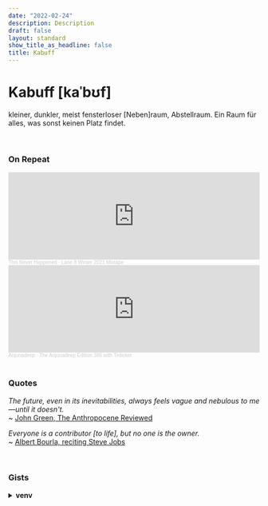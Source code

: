 ```yaml
---
date: "2022-02-24"
description: Description
draft: false
layout: standard
show_title_as_headline: false
title: Kabuff
---
```


# Kabuff [kaˈbʊf]

kleiner, dunkler, meist fensterloser [Neben]raum, Abstellraum. Ein Raum für alles, was sonst keinen Platz findet.

<br>

### On Repeat    

<iframe width="100%" height="175" scrolling="no" frameborder="no" allow="autoplay" src="https://w.soundcloud.com/player/?url=https%3A//api.soundcloud.com/tracks/1190178526&color=%23ff5500&auto_play=false&hide_related=false&show_comments=true&show_user=true&show_reposts=false&show_teaser=true&visual=true"></iframe><div style="font-size: 10px; color: #cccccc;line-break: anywhere;word-break: normal;overflow: hidden;white-space: nowrap;text-overflow: ellipsis; font-family: Interstate,Lucida Grande,Lucida Sans Unicode,Lucida Sans,Garuda,Verdana,Tahoma,sans-serif;font-weight: 100;"><a href="https://soundcloud.com/thisneverhappenedlabel" title="This Never Happened" target="_blank" style="color: #cccccc; text-decoration: none;">This Never Happened</a> · <a href="https://soundcloud.com/thisneverhappenedlabel/lane-8-winter-2021-mixtape" title="Lane 8 Winter 2021 Mixtape" target="_blank" style="color: #cccccc; text-decoration: none;">Lane 8 Winter 2021 Mixtape</a></div>

<iframe width="100%" height="175" scrolling="no" frameborder="no" allow="autoplay" src="https://w.soundcloud.com/player/?url=https%3A//api.soundcloud.com/tracks/1213358386&color=%23ff5500&auto_play=false&hide_related=false&show_comments=true&show_user=true&show_reposts=false&show_teaser=true&visual=true"></iframe><div style="font-size: 10px; color: #cccccc;line-break: anywhere;word-break: normal;overflow: hidden;white-space: nowrap;text-overflow: ellipsis; font-family: Interstate,Lucida Grande,Lucida Sans Unicode,Lucida Sans,Garuda,Verdana,Tahoma,sans-serif;font-weight: 100;"><a href="https://soundcloud.com/anjunadeep" title="Anjunadeep" target="_blank" style="color: #cccccc; text-decoration: none;">Anjunadeep</a> · <a href="https://soundcloud.com/anjunadeep/the-anjunadeep-edition-386" title="The Anjunadeep Edition 386 with Tinlicker" target="_blank" style="color: #cccccc; text-decoration: none;">The Anjunadeep Edition 386 with Tinlicker</a></div>

<br>

### Quotes

*The future, even in its inevitabilities, always feels vague and nebulous to me—until it doesn't.*  
~ [John Green, The Anthropocene Reviewed](https://www.goodreads.com/book/show/55145261-the-anthropocene-reviewed)


*Everyone is a contributor [to life], but no one is the owner.*  
~ [Albert Bourla, reciting Steve Jobs](https://youtu.be/Z_LhPMhkEdw?t=4016)

<br>

### Gists

<details>
  <summary><b>venv</b></summary>
  
  Commands for setting up virtual environments in Python
  <script src="https://gist.github.com/simonschoe/f4624af4b51816493634ba4b6965819d.js"></script>
</details>

